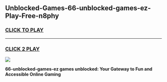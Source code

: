 
## Unblocked-Games-66-unblocked-games-ez-Play-Free-n8phy
<h3>
<a href="https://premium76.site?title=66-unblocked-games-ez&ref=10A">CLICK TO PLAY</a></h3>
<hr>

<h3>
<a href="https://premium76.site?title=66-unblocked-games-ez&ref=10A">CLICK 2 PLAY</a>
  
</h3>

<a href="https://premium76.site?title=66-unblocked-games-ez&ref=10A"><img src="https://clearcache.store/games.png"></a>


**66-unblocked-games-ez games unblocked: Your Gateway to Fun and Accessible Online Gaming**
